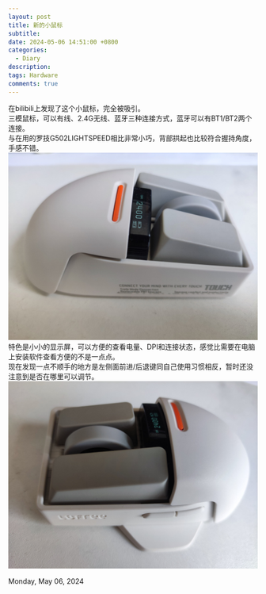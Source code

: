 ```yaml
---
layout: post
title: 新的小鼠标  
subtitle:  
date: 2024-05-06 14:51:00 +0800 
categories: 
  - Diary
description: 
tags: Hardware
comments: true 
---   
```

在bilibili上发现了这个小鼠标，完全被吸引。   
三模鼠标，可以有线、2.4G无线、蓝牙三种连接方式，蓝牙可以有BT1/BT2两个连接。   
与在用的罗技G502LIGHTSPEED相比非常小巧，背部拱起也比较符合握持角度，手感不错。   
![LoFree Mouse](/media/images/IMG_20240506_143923-web.jpg)   
特色是小小的显示屏，可以方便的查看电量、DPI和连接状态，感觉比需要在电脑上安装软件查看方便的不是一点点。   
现在发现一点不顺手的地方是左侧面前进/后退键同自己使用习惯相反，暂时还没注意到是否在哪里可以调节。   
![LoFree Mouse](/media/images/IMG_20240506_143949-web.jpg)   
   
Monday, May 06, 2024

